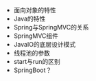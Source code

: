* 面向对象的特性
* Java的特性
* Spring与SpringMVC的关系
* SpringMVC组件
* JavaIO的底层设计模式
* 线程池的参数
* start与run的区别
* SpringBoot？

